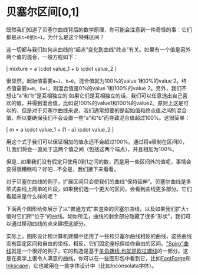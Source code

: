 # 贝塞尔区间[0,1]

既然我们知道了贝塞尔曲线背后的数学原理，你可能会注意到一件奇怪的事：它们都是从`t=0`到`t=1`。为什么是这个特殊区间？

这一切都与我们如何从曲线的“起点”变化到曲线“终点”有关。如果有一个值是另外两个值的混合，一般方程如下：

\[
  mixture = a \cdot value_1 + b \cdot value_2
\]

很显然，起始值需要`a=1, b=0`，混合值就为100%的value 1和0%的value 2。终点值需要`a=0, b=1`，则混合值是0%的value 1和100%的value 2。另外，我们不想让“a”和“b”是互相独立的:如果它们是互相独立的话，我们可以任意选出自己喜欢的值，并得到混合值，比如说100%的value1和100%的value2。原则上这是可以的，但是对于贝塞尔曲线来说，我们通常想要的是起始值和终点值*之间*的混合值，所以要确保我们不会设置一些“a”和"b"而导致混合值超过100%。这很简单：

\[
  m = a \cdot value_1 + (1 - a) \cdot value_2
\]

用这个式子我们可以保证相加的值永远不会超过100%。通过将`a`限制在区间[0，1],我们将会一直处于这两个值之间（包括这两个端点），并且相加为100%。

但是...如果我们没有假定只使用0到1之间的数，而是用一些区间外的值呢，事情会变得很糟糕吗？好吧...不全是，我们接下来看看。

对于贝塞尔曲线的例子，扩展区间只会使我们的曲线“保持延伸”。贝塞尔曲线是多项式曲线上简单的片段，如果我们选一个更大的区间，会看到曲线更多部分。它们看起来是什么样的呢？

下面两个图形给你展示了以“普通方式”来渲染的贝塞尔曲线，以及如果我们扩大`t`值时它们所“位于”的曲线。如你所见，曲线的剩余部分隐藏了很多“形状”，我们可以通过移动曲线的点来建模这部分。

<Graphic preset="simple" title="二次无限区间贝塞尔曲线" setup={this.setupQuadratic} draw={this.draw} />
<Graphic preset="simple" title="三次无限区间贝塞尔曲线" setup={this.setupCubic} draw={this.draw} />

实际上，图形设计和计算机建模中还用了一些和贝塞尔曲线相反的曲线，这些曲线没有固定区间和自由的坐标，相反，它们固定座标但给你自由的区间。["Spiro"曲线](http://levien.com/phd/phd.html)就是一个很好的例子，它的构造是基于[羊角螺线,也就是欧拉螺线](https://zh.wikipedia.org/wiki/%E7%BE%8A%E8%A7%92%E8%9E%BA%E7%BA%BF)的一部分。这是在美学上很令人满意的曲线，你可以在一些图形包中看到它，比如[FontForge](https://fontforge.github.io)和[Inkscape](https://inkscape.org)，它也被用在一些字体设计中（比如Inconsolata字体）。
